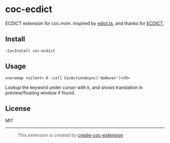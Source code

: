 # coc-ecdict

ECDICT extension for coc.nvim. Inspired by [edict.ts](https://github.com/iamcco/dotfiles/commit/0885d76a9b1fff98ad19ab5f1892cdd910bbba99#diff-cbb8dd59854b560f9ecafdfad5d3cc4d), and thanks for [ECDICT](https://github.com/skywind3000/ECDICT).

## Install

`:CocInstall coc-ecdict`

## Usage

```vim
nnoremap <silent> K :call CocActionAsync('doHover')<CR>
```

Lookup the keyword under cursor with `K`, and shows translation in preview/floating window if found.

## License

MIT

---
> This extension is created by [create-coc-extension](https://github.com/fannheyward/create-coc-extension)
